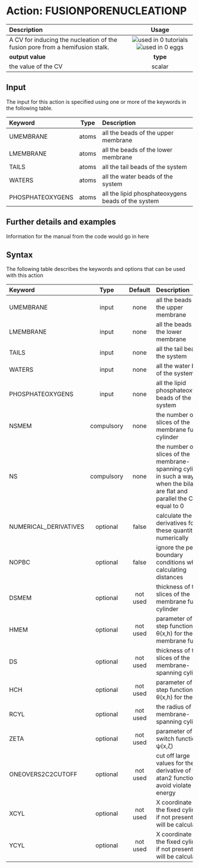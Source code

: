 # Action: FUSIONPORENUCLEATIONP

| Description    | Usage |
|:--------|:--------:|
| A CV for inducing the nucleation of the fusion pore from a hemifusion stalk. | ![used in 0 tutorials](https://img.shields.io/badge/tutorials-0-red.svg)![used in 0 eggs](https://img.shields.io/badge/nest-0-red.svg)|
 | **output value** | **type** |
| the value of the CV | scalar |

## Input

The input for this action is specified using one or more of the keywords in the following table.

| Keyword |  Type | Description |
|:--------|:------:|:-----------|
| UMEMBRANE | atoms | all the beads of the upper membrane |
| LMEMBRANE | atoms | all the beads of the lower membrane |
| TAILS | atoms | all the tail beads of the system |
| WATERS | atoms | all the water beads of the system |
| PHOSPHATEOXYGENS | atoms | all the lipid phosphateoxygens beads of the system |


## Further details and examples 
Information for the manual from the code would go in here 
## Syntax 
The following table describes the keywords and options that can be used with this action 

| Keyword | Type | Default | Description |
|:-------|:----:|:-------:|:-----------|
| UMEMBRANE | input | none | all the beads of the upper membrane |
| LMEMBRANE | input | none | all the beads of the lower membrane |
| TAILS | input | none | all the tail beads of the system |
| WATERS | input | none | all the water beads of the system |
| PHOSPHATEOXYGENS | input | none | all the lipid phosphateoxygens beads of the system |
| NSMEM | compulsory | none | the number of slices of the membrane fusion cylinder |
| NS | compulsory | none | the number of slices of the membrane-spanning cylinder in such a way that when the bilayers are flat and parallel the CV is equal to 0 |
| NUMERICAL_DERIVATIVES | optional | false |  calculate the derivatives for these quantities numerically |
| NOPBC | optional | false |  ignore the periodic boundary conditions when calculating distances |
| DSMEM | optional | not used |  thickness of the slices of the membrane fusion cylinder |
| HMEM | optional | not used |  parameter of the step function θ(x,h) for the membrane fusion |
| DS | optional | not used |  thickness of the slices of the membrane-spanning cylinder |
| HCH | optional | not used |  parameter of the step function θ(x,h) for the CV |
| RCYL | optional | not used |  the radius of the membrane-spanning cylinder |
| ZETA | optional | not used |  parameter of the switch function ψ(x,ζ) |
| ONEOVERS2C2CUTOFF | optional | not used |  cut off large values for the derivative of the atan2 function to avoid violate energy |
| XCYL | optional | not used | X coordinate of the fixed cylinder, if not present this will be calculated |
| YCYL | optional | not used | X coordinate of the fixed cylinder, if not present this will be calculated |
